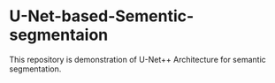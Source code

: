 # U-Net-based-Sementic-segmentaion
This repository is demonstration of U-Net++ Architecture for semantic segmentation.
